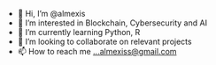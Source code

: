 - 👋 Hi, I’m @almexis
- 👀 I’m interested in Blockchain, Cybersecurity and AI
- 🌱 I’m currently learning Python, R
- 💞️ I’m looking to collaborate on relevant projects
- 📫 How to reach me ...almexiss@gmail.com

<!---
almexis/almexis is a ✨ special ✨ repository because its `README.md` (this file) appears on your GitHub profile.
You can click the Preview link to take a look at your changes.
--->
